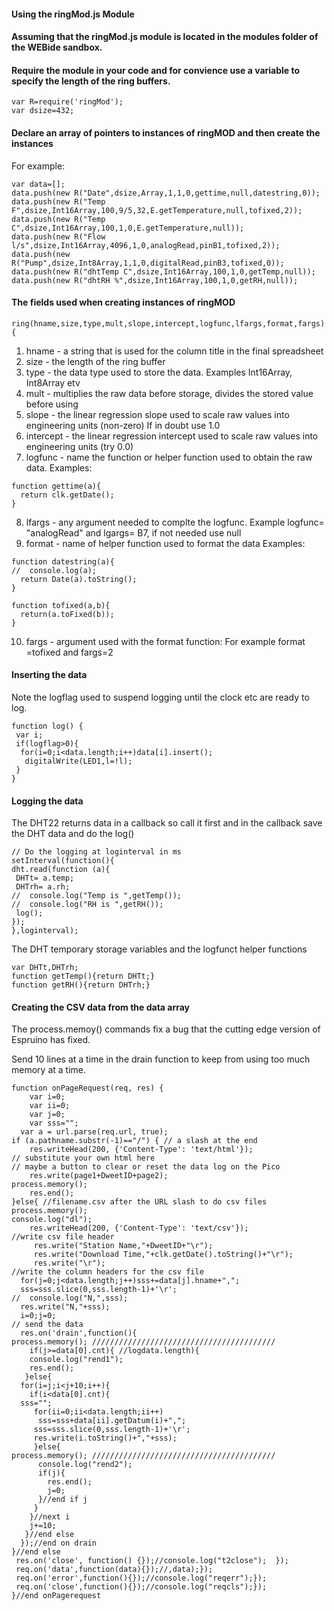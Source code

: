 #### Using the ringMod.js Module 

#### Assuming that the ringMod.js module is located in the modules folder of the WEBide sandbox.

#### Require the module in your code and for convience use a variable to specify the length of the  ring buffers.

```
var R=require('ringMod');
var dsize=432;
```
#### Declare an array of pointers to instances of ringMOD and then create the instances

For example:

```
var data=[];
data.push(new R("Date",dsize,Array,1,1,0,gettime,null,datestring,0));
data.push(new R("Temp F",dsize,Int16Array,100,9/5,32,E.getTemperature,null,tofixed,2));
data.push(new R("Temp C",dsize,Int16Array,100,1,0,E.getTemperature,null));
data.push(new R("Flow l/s",dsize,Int16Array,4096,1,0,analogRead,pinB1,tofixed,2));
data.push(new R("Pump",dsize,Int8Array,1,1,0,digitalRead,pinB3,tofixed,0));
data.push(new R("dhtTemp C",dsize,Int16Array,100,1,0,getTemp,null));
data.push(new R("dhtRH %",dsize,Int16Array,100,1,0,getRH,null));
```
#### The fields used when creating instances of ringMOD

```
ring(hname,size,type,mult,slope,intercept,logfunc,lfargs,format,fargs){
```
1.  hname - a string that is used for the column title in the final spreadsheet
2.  size - the length of the ring buffer
3. type - the data type used to store the data. Examples Int16Array, Int8Array etv
4. mult - multiplies the raw data before storage, divides the stored value before using
5. slope - the linear regression slope used to scale raw values into engineering units (non-zero) If in doubt use 1.0
6. intercept - the linear regression intercept used to scale raw values into engineering units (try 0.0)
7. logfunc - name the function or helper function used to obtain the raw data. Examples:

```
function gettime(a){
  return clk.getDate();
}
```
8. lfargs - any argument needed to complte the logfunc. Example logfunc= "analogRead" and lgargs= B7, if not needed use null
9. format - name of helper function used to format the data Examples:

```
function datestring(a){
//  console.log(a);
  return Date(a).toString();
}

function tofixed(a,b){
  return(a.toFixed(b));
}
```

10. fargs - argument used with the format function: For example format =tofixed and fargs=2

#### Inserting the data 

Note the logflag used to suspend logging until the clock etc are ready to log.

```
function log() {
 var i;
 if(logflag>0){
  for(i=0;i<data.length;i++)data[i].insert();
   digitalWrite(LED1,l=!l);
 }
}
```
#### Logging the data

The DHT22 returns data in a callback so call it first and in the callback save the DHT data and do the log()

```
// Do the logging at loginterval in ms
setInterval(function(){
dht.read(function (a){
 DHTt= a.temp;
 DHTrh= a.rh;
//  console.log("Temp is ",getTemp());
//  console.log("RH is ",getRH());
 log();
});
},loginterval);
```

The DHT temporary storage variables and the logfunct helper functions
```
var DHTt,DHTrh;
function getTemp(){return DHTt;}
function getRH(){return DHTrh;}
```

#### Creating the CSV data from the data array

The process.memoy() commands fix a bug that the cutting edge version of Espruino has fixed.

Send 10 lines at a time in the drain function to keep from using too much memory at a time.
```
function onPageRequest(req, res) { 
    var i=0;
    var ii=0;
    var j=0;
    var sss="";
  var a = url.parse(req.url, true);
if (a.pathname.substr(-1)=="/") { // a slash at the end
    res.writeHead(200, {'Content-Type': 'text/html'});
// substitute your own html here
// maybe a button to clear or reset the data log on the Pico
    res.write(page1+DweetID+page2);
process.memory(); 
    res.end();                                
}else{ //filename.csv after the URL slash to do csv files
process.memory(); 
console.log("dl");
    res.writeHead(200, {'Content-Type': 'text/csv'});
//write csv file header
     res.write("Station Name,"+DweetID+"\r");
     res.write("Download Time,"+clk.getDate().toString()+"\r");
     res.write("\r");
//write the column headers for the csv file
  for(j=0;j<data.length;j++)sss+=data[j].hname+",";
  sss=sss.slice(0,sss.length-1)+'\r';
//  console.log("N,",sss);
  res.write("N,"+sss);
  i=0;j=0;
// send the data
  res.on('drain',function(){
process.memory(); /////////////////////////////////////////
    if(j>=data[0].cnt){ //logdata.length){ 
    console.log("rend1");
    res.end();
   }else{
  for(i=j;i<j+10;i++){
    if(i<data[0].cnt){ 
  sss="";
     for(ii=0;ii<data.length;ii++)
      sss=sss+data[ii].getDatum(i)+",";
     sss=sss.slice(0,sss.length-1)+'\r';
     res.write(i.toString()+","+sss);
     }else{
process.memory(); /////////////////////////////////////////
      console.log("rend2");
      if(j){
        res.end();
        j=0;
      }//end if j  
     }
    }//next i
    j+=10;
   }//end else
  });//end on drain
}//end else
 res.on('close', function() {});//console.log("t2close");  });
 req.on('data',function(data){});//,data);});
 req.on('error',function(){});//console.log("reqerr");});
 req.on('close',function(){});//console.log("reqcls");});
}//end onPagerequest
```



